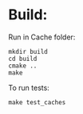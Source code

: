 
# Build:

Run in Cache folder:
```
mkdir build
cd build
cmake ..
make
```

To run tests:
```
make test_caches
```
